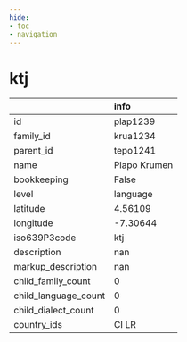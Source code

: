 ```yaml
---
hide:
- toc
- navigation
---
```

# ktj
|                      | info         |
|:---------------------|:-------------|
| id                   | plap1239     |
| family_id            | krua1234     |
| parent_id            | tepo1241     |
| name                 | Plapo Krumen |
| bookkeeping          | False        |
| level                | language     |
| latitude             | 4.56109      |
| longitude            | -7.30644     |
| iso639P3code         | ktj          |
| description          | nan          |
| markup_description   | nan          |
| child_family_count   | 0            |
| child_language_count | 0            |
| child_dialect_count  | 0            |
| country_ids          | CI LR        |